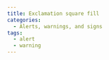 ```yaml
---
title: Exclamation square fill
categories:
  - Alerts, warnings, and signs
tags:
  - alert
  - warning
---
```

